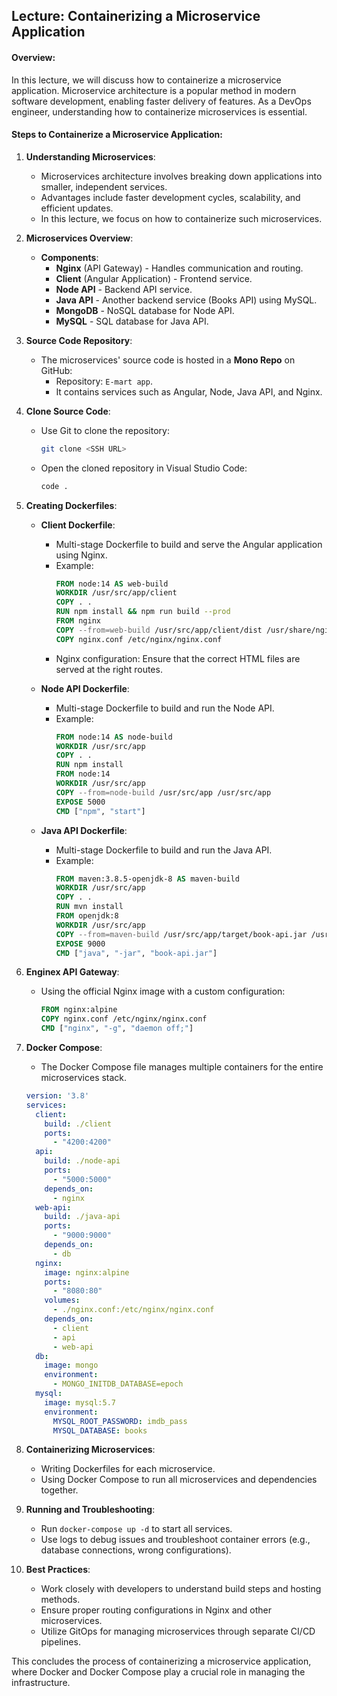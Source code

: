 ## Lecture: Containerizing a Microservice Application

#### Overview:
In this lecture, we will discuss how to containerize a microservice application. Microservice architecture is a popular method in modern software development, enabling faster delivery of features. As a DevOps engineer, understanding how to containerize microservices is essential.

#### Steps to Containerize a Microservice Application:

1. **Understanding Microservices**:
   - Microservices architecture involves breaking down applications into smaller, independent services.
   - Advantages include faster development cycles, scalability, and efficient updates.
   - In this lecture, we focus on how to containerize such microservices.

2. **Microservices Overview**:
   - **Components**: 
     - **Nginx** (API Gateway) - Handles communication and routing.
     - **Client** (Angular Application) - Frontend service.
     - **Node API** - Backend API service.
     - **Java API** - Another backend service (Books API) using MySQL.
     - **MongoDB** - NoSQL database for Node API.
     - **MySQL** - SQL database for Java API.

3. **Source Code Repository**:
   - The microservices' source code is hosted in a **Mono Repo** on GitHub:
     - Repository: `E-mart app`.
     - It contains services such as Angular, Node, Java API, and Nginx.

4. **Clone Source Code**:
   - Use Git to clone the repository:
     ```bash
     git clone <SSH URL>
     ```
   - Open the cloned repository in Visual Studio Code:
     ```bash
     code .
     ```

5. **Creating Dockerfiles**:
   - **Client Dockerfile**:
     - Multi-stage Dockerfile to build and serve the Angular application using Nginx.
     - Example:
       ```Dockerfile
       FROM node:14 AS web-build
       WORKDIR /usr/src/app/client
       COPY . .
       RUN npm install && npm run build --prod
       FROM nginx
       COPY --from=web-build /usr/src/app/client/dist /usr/share/nginx/html
       COPY nginx.conf /etc/nginx/nginx.conf
       ```
     - Nginx configuration: Ensure that the correct HTML files are served at the right routes.

   - **Node API Dockerfile**:
     - Multi-stage Dockerfile to build and run the Node API.
     - Example:
       ```Dockerfile
       FROM node:14 AS node-build
       WORKDIR /usr/src/app
       COPY . .
       RUN npm install
       FROM node:14
       WORKDIR /usr/src/app
       COPY --from=node-build /usr/src/app /usr/src/app
       EXPOSE 5000
       CMD ["npm", "start"]
       ```

   - **Java API Dockerfile**:
     - Multi-stage Dockerfile to build and run the Java API.
     - Example:
       ```Dockerfile
       FROM maven:3.8.5-openjdk-8 AS maven-build
       WORKDIR /usr/src/app
       COPY . .
       RUN mvn install
       FROM openjdk:8
       WORKDIR /usr/src/app
       COPY --from=maven-build /usr/src/app/target/book-api.jar /usr/src/app/book-api.jar
       EXPOSE 9000
       CMD ["java", "-jar", "book-api.jar"]
       ```

6. **Enginex API Gateway**:
   - Using the official Nginx image with a custom configuration:
     ```Dockerfile
     FROM nginx:alpine
     COPY nginx.conf /etc/nginx/nginx.conf
     CMD ["nginx", "-g", "daemon off;"]
     ```

7. **Docker Compose**:
   - The Docker Compose file manages multiple containers for the entire microservices stack.
   ```yaml
   version: '3.8'
   services:
     client:
       build: ./client
       ports:
         - "4200:4200"
     api:
       build: ./node-api
       ports:
         - "5000:5000"
       depends_on:
         - nginx
     web-api:
       build: ./java-api
       ports:
         - "9000:9000"
       depends_on:
         - db
     nginx:
       image: nginx:alpine
       ports:
         - "8080:80"
       volumes:
         - ./nginx.conf:/etc/nginx/nginx.conf
       depends_on:
         - client
         - api
         - web-api
     db:
       image: mongo
       environment:
         - MONGO_INITDB_DATABASE=epoch
     mysql:
       image: mysql:5.7
       environment:
         MYSQL_ROOT_PASSWORD: imdb_pass
         MYSQL_DATABASE: books
   ```

8. **Containerizing Microservices**:
   - Writing Dockerfiles for each microservice.
   - Using Docker Compose to run all microservices and dependencies together.

9. **Running and Troubleshooting**:
   - Run `docker-compose up -d` to start all services.
   - Use logs to debug issues and troubleshoot container errors (e.g., database connections, wrong configurations).

10. **Best Practices**:
    - Work closely with developers to understand build steps and hosting methods.
    - Ensure proper routing configurations in Nginx and other microservices.
    - Utilize GitOps for managing microservices through separate CI/CD pipelines.

This concludes the process of containerizing a microservice application, where Docker and Docker Compose play a crucial role in managing the infrastructure.
